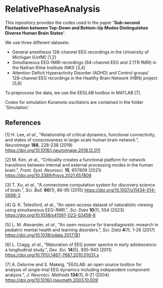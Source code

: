 # RelativePhaseAnalysis
This repository provides the codes used in the paper **'Sub-second Fluctuation between Top-Down and Bottom-Up Modes Distinguishes Diverse Human Brain States'**.

We use three different datasets:
- General anesthesia 128-channel EEG recordings in the University of Michigan (UofM) [1,2]
- Simultaneous EEG-fMRI recordings (64-channel EEG and 2.1TR fMRI) in the Nathan Kline Institute (NKI) [3,4]
- Attention Deficit Hyperactivity Disorder (ADHD) and Control groups' 128-channel EEG recordings in the Healthy Brain Network (HBN) project [5,6]

To preprocess the data, we use the EEGLAB toolbox in MATLAB [7].

Codes for simulation Kuramoto oscillators are contained in the folder 'Simulation.'

## References
[1] H. Lee, _et al._, "Relationship of critical dynamics, functional connectivity, and states of consciousness in large-scale human brain network.", _Neuroimage_ **188**, 228-238 (2019) https://doi.org/10.1016/j.neuroimage.2018.12.011

[2] M. Kim, _et al._, "Criticality creates a functional platform for network transitions between internal and external processing modes in the human brain.", _Front. Syst. Neurosci._ **15**, 657809 (2021) https://doi.org/10.3389/fnsys.2021.657809

[3] T. Xu, _et al._, "A connectome computation system for discovery science of brain.", _Sci. Bull._ **60**(1), 86-95 (2015) https://doi.org/10.1007/s11434-014-0698-3

[4] Q. K. Telesford, _et al._, "An open-access dataset of naturalistic viewing using simultaneous EEG-fMRI.", _Sci. Data_ **10**(1), 554 (2023) https://doi.org/10.1038/s41597-023-02458-8

[5] L. M. Alexander, _et al._, "An open resource for transdiagnostic research in pediatric mental health and learning disorders.", _Sci. Data_ **4**(1), 1-26 (2017) https://doi.org/10.1038/sdata.2017.181

[6] L. Cragg, _et al._, "Maturation of EEG power spectra in early adolescence: a longitudinal study.", _Dev. Sci._ **14**(5), 935-943 (2011) https://doi.org/10.1111/j.1467-7687.2010.01031.x

[7] A. Delorme and S. Makeig, "EEGLAB: an open source toolbox for analysis of single-trial EEG dynamics including independent component analysis.", _J. Neurosci. Methods_ **134**(1), 9-21 (2004) https://doi.org/10.1016/j.jneumeth.2003.10.009

